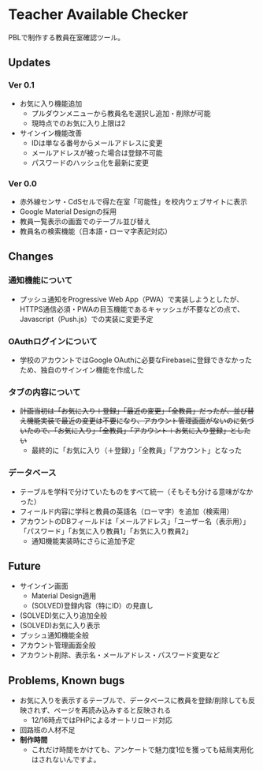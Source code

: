 # Teacher Available Checker

PBLで制作する教員在室確認ツール。

## Updates
### Ver 0.1

- お気に入り機能追加
  - プルダウンメニューから教員名を選択し追加・削除が可能
  - 現時点でのお気に入り上限は2
- サインイン機能改善
  - IDは単なる番号からメールアドレスに変更
  - メールアドレスが被った場合は登録不可能
  - パスワードのハッシュ化を最新に変更

### Ver 0.0
- 赤外線センサ・CdSセルで得た在室「可能性」を校内ウェブサイトに表示
- Google Material Designの採用
- 教員一覧表示の画面でのテーブル並び替え
- 教員名の検索機能（日本語・ローマ字表記対応）

## Changes

### 通知機能について

- プッシュ通知をProgressive Web App（PWA）で実装しようとしたが、HTTPS通信必須・PWAの目玉機能であるキャッシュが不要などの点で、Javascript（Push.js）での実装に変更予定

### OAuthログインについて

- 学校のアカウントではGoogle OAuthに必要なFirebaseに登録できなかったため、独自のサインイン機能を作成した

### タブの内容について
- <del>計画当初は「お気に入り＋登録」「最近の変更」「全教員」だったが、並び替え機能実装で最近の変更は不要になり、アカウント管理画面がないのに気づいたので、「お気に入り」「全教員」「アカウント＋お気に入り登録」としたい</del>
  - 最終的に「お気に入り（＋登録）」「全教員」「アカウント」となった

### データベース
- テーブルを学科で分けていたものをすべて統一（そもそも分ける意味がなかった）
- フィールド内容に学科と教員の英語名（ローマ字）を追加（検索用）
- アカウントのDBフィールドは「メールアドレス」「ユーザー名（表示用）」「パスワード」「お気に入り教員1」「お気に入り教員2」
  - 通知機能実装時にさらに追加予定

## Future

- サインイン画面
  - Material Design適用
  - (SOLVED)登録内容（特にID）の見直し
- (SOLVED)気に入り追加全般
- (SOLVED)お気に入り表示
- プッシュ通知機能全般
- アカウント管理画面全般
 - アカウント削除、表示名・メールアドレス・パスワード変更など

## Problems, Known bugs
- お気に入りを表示するテーブルで、データベースに教員を登録/削除しても反映されず、ページを再読み込みすると反映される
  - 12/16時点ではPHPによるオートリロード対応
- 回路班の人材不足
- **制作時間**
  - これだけ時間をかけても、アンケートで魅力度1位を獲っても結局実用化はされないんですよ。
